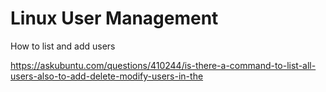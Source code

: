 # Linux User Management

How to list and add users

https://askubuntu.com/questions/410244/is-there-a-command-to-list-all-users-also-to-add-delete-modify-users-in-the
